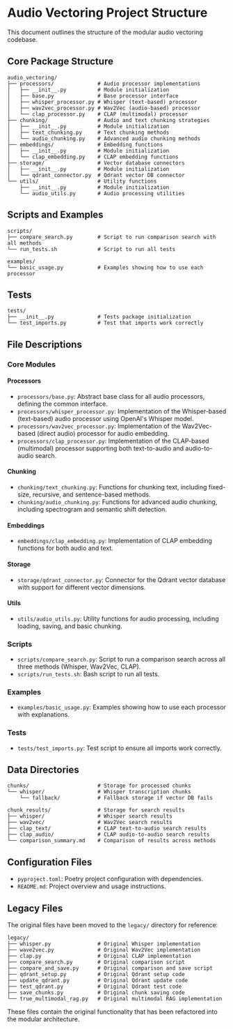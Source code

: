 # Audio Vectoring Project Structure

This document outlines the structure of the modular audio vectoring codebase.

## Core Package Structure

```
audio_vectoring/
├── processors/              # Audio processor implementations
│   ├── __init__.py          # Module initialization
│   ├── base.py              # Base processor interface
│   ├── whisper_processor.py # Whisper (text-based) processor
│   ├── wav2vec_processor.py # Wav2Vec (audio-based) processor
│   └── clap_processor.py    # CLAP (multimodal) processor
├── chunking/                # Audio and text chunking strategies
│   ├── __init__.py          # Module initialization
│   ├── text_chunking.py     # Text chunking methods
│   └── audio_chunking.py    # Advanced audio chunking methods
├── embeddings/              # Embedding functions
│   ├── __init__.py          # Module initialization
│   └── clap_embedding.py    # CLAP embedding functions
├── storage/                 # Vector database connectors
│   ├── __init__.py          # Module initialization
│   └── qdrant_connector.py  # Qdrant vector DB connector
└── utils/                   # Utility functions
    ├── __init__.py          # Module initialization
    └── audio_utils.py       # Audio processing utilities
```

## Scripts and Examples

```
scripts/
├── compare_search.py        # Script to run comparison search with all methods
└── run_tests.sh             # Script to run all tests

examples/
└── basic_usage.py           # Examples showing how to use each processor
```

## Tests

```
tests/
├── __init__.py              # Tests package initialization
└── test_imports.py          # Test that imports work correctly
```

## File Descriptions

### Core Modules

#### Processors

- `processors/base.py`: Abstract base class for all audio processors, defining the common interface.
- `processors/whisper_processor.py`: Implementation of the Whisper-based (text-based) audio processor using OpenAI's Whisper model.
- `processors/wav2vec_processor.py`: Implementation of the Wav2Vec-based (direct audio) processor for audio embedding.
- `processors/clap_processor.py`: Implementation of the CLAP-based (multimodal) processor supporting both text-to-audio and audio-to-audio search.

#### Chunking

- `chunking/text_chunking.py`: Functions for chunking text, including fixed-size, recursive, and sentence-based methods.
- `chunking/audio_chunking.py`: Functions for advanced audio chunking, including spectrogram and semantic shift detection.

#### Embeddings

- `embeddings/clap_embedding.py`: Implementation of CLAP embedding functions for both audio and text.

#### Storage

- `storage/qdrant_connector.py`: Connector for the Qdrant vector database with support for different vector dimensions.

#### Utils

- `utils/audio_utils.py`: Utility functions for audio processing, including loading, saving, and basic chunking.

### Scripts

- `scripts/compare_search.py`: Script to run a comparison search across all three methods (Whisper, Wav2Vec, CLAP).
- `scripts/run_tests.sh`: Bash script to run all tests.

### Examples

- `examples/basic_usage.py`: Examples showing how to use each processor with explanations.

### Tests

- `tests/test_imports.py`: Test script to ensure all imports work correctly.

## Data Directories

```
chunks/                      # Storage for processed chunks
└── whisper/                 # Whisper transcription chunks
    └── fallback/            # Fallback storage if vector DB fails

chunk_results/               # Storage for search results
├── whisper/                 # Whisper search results
├── wav2vec/                 # Wav2Vec search results
├── clap_text/               # CLAP text-to-audio search results
├── clap_audio/              # CLAP audio-to-audio search results
└── comparison_summary.md    # Comparison of results across methods
```

## Configuration Files

- `pyproject.toml`: Poetry project configuration with dependencies.
- `README.md`: Project overview and usage instructions.

## Legacy Files

The original files have been moved to the `legacy/` directory for reference:

```
legacy/
├── whisper.py               # Original Whisper implementation
├── wave2vec.py              # Original Wav2Vec implementation
├── clap.py                  # Original CLAP implementation
├── compare_search.py        # Original comparison script
├── compare_and_save.py      # Original comparison and save script
├── qdrant_setup.py          # Original Qdrant setup code
├── update_qdrant.py         # Original Qdrant update code
├── test_qdrant.py           # Original Qdrant test code
├── save_chunks.py           # Original chunk saving code
└── true_multimodal_rag.py   # Original multimodal RAG implementation
```

These files contain the original functionality that has been refactored into the modular architecture.
